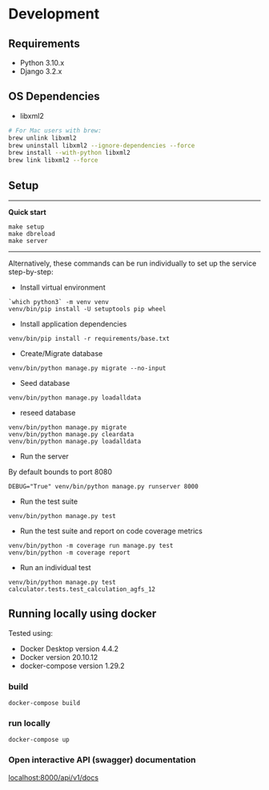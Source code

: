 # Development

## Requirements

* Python 3.10.x
* Django 3.2.x

## OS Dependencies

* libxml2

```bash
# For Mac users with brew:
brew unlink libxml2
brew uninstall libxml2 --ignore-dependencies --force
brew install --with-python libxml2
brew link libxml2 --force
```

## Setup

---
**Quick start**

```
make setup
make dbreload
make server
```
---

Alternatively, these commands can be run individually to set up the service step-by-step:

* Install virtual environment

```
`which python3` -m venv venv
venv/bin/pip install -U setuptools pip wheel
```

* Install application dependencies

```
venv/bin/pip install -r requirements/base.txt
```

* Create/Migrate database

```
venv/bin/python manage.py migrate --no-input
```

* Seed database

```
venv/bin/python manage.py loadalldata
```

* reseed database
```
venv/bin/python manage.py migrate
venv/bin/python manage.py cleardata
venv/bin/python manage.py loadalldata
```

* Run the server

By default bounds to port 8080

```
DEBUG="True" venv/bin/python manage.py runserver 8000
```

* Run the test suite

```
venv/bin/python manage.py test
```

* Run the test suite and report on code coverage metrics

```
venv/bin/python -m coverage run manage.py test
venv/bin/python -m coverage report
```

* Run an individual test

```
venv/bin/python manage.py test calculator.tests.test_calculation_agfs_12
```

## Running locally using docker

Tested using:
* Docker Desktop version 4.4.2
* Docker version 20.10.12
* docker-compose version 1.29.2


### build
```shell
docker-compose build
```

### run locally
```shell
docker-compose up
```

### Open interactive API (swagger) documentation
[localhost:8000/api/v1/docs](http://localhost:8000/api/v1/docs)

